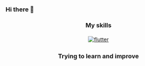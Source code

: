 ### Hi there 👋

<div align="center"> 
  <h3>
   My skills
  </h3>
</div>
<p align="center">
<a href="https://flutter.dev/">
    <img src="https://www.vectorlogo.zone/logos/flutterio/flutterio-ar21.svg" alt="flutter" style="vertical-align:top; margin:4px;">
  </a> 

</p>
<div align="center"> 
  <h3>
  Trying to learn and improve
  </h3>
</div>
<p align="center">
  
</p>
